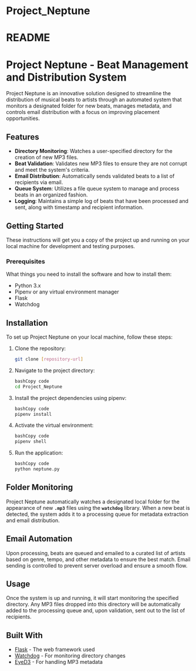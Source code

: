 # Project_Neptune

# README

# Project Neptune - Beat Management and  Distribution System

Project Neptune is an innovative solution designed to streamline the distribution of musical beats to artists through an automated system that monitors a designated folder for new beats, manages metadata, and controls email distribution with a focus on improving placement opportunities.

## Features

- **Directory Monitoring**: Watches a user-specified directory for the creation of new MP3 files.
- **Beat Validation**: Validates new MP3 files to ensure they are not corrupt and meet the system's criteria.
- **Email Distribution**: Automatically sends validated beats to a list of recipients via email.
- **Queue System**: Utilizes a file queue system to manage and process beats in an organized fashion.
- **Logging**: Maintains a simple log of beats that have been processed and sent, along with timestamp and recipient information.

## Getting Started

These instructions will get you a copy of the project up and running on your local machine for development and testing purposes.

### Prerequisites

What things you need to install the software and how to install them:

- Python 3.x
- Pipenv or any virtual environment manager
- Flask
- Watchdog

## Installation

To set up Project Neptune on your local machine, follow these steps:

1. Clone the repository:
    
    ```bash
    git clone [repository-url]
    ```
    
2. Navigate to the project directory:
    
    ```bash
    bashCopy code
    cd Project_Neptune
    
    ```
    
3. Install the project dependencies using pipenv:
    
    ```bash
    bashCopy code
    pipenv install
    
    ```
    
4. Activate the virtual environment:
    
    ```bash
    bashCopy code
    pipenv shell
    
    ```
    
5. Run the application:
    
    ```bash
    bashCopy code
    python neptune.py
    
    ```

## **Folder Monitoring**

Project Neptune automatically watches a designated local folder for the appearance of new **`.mp3`** files using the **`watchdog`** library. When a new beat is detected, the system adds it to a processing queue for metadata extraction and email distribution.

## **Email Automation**

Upon processing, beats are queued and emailed to a curated list of artists based on genre, tempo, and other metadata to ensure the best match. Email sending is controlled to prevent server overload and ensure a smooth flow.

## **Usage**

Once the system is up and running, it will start monitoring the specified directory. Any MP3 files dropped into this directory will be automatically added to the processing queue and, upon validation, sent out to the list of recipients.

## **Built With**

- [Flask](http://flask.palletsprojects.com/) - The web framework used
- [Watchdog](https://pypi.org/project/watchdog/) - For monitoring directory changes
- [EyeD3](https://eyed3.readthedocs.io/en/latest/) - For handling MP3 metadata
